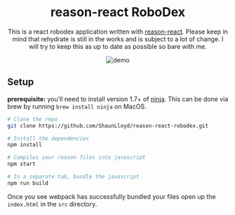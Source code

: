 <h1 align="center">
  reason-react RoboDex
</h1>

<p align="center">
This is a react robodex application written with <a href="https://github.com/reasonml/reason-react">reason-react</a>.
Please keep in mind that rehydrate is still in the works and is subject to a lot of change. I will try to keep this as up to date as possible so bare with me.
</p>

<p align="center">
  <img src="http://i.imgur.com/exTmK8o.gif" alt="demo" />
</p>

## Setup

**prerequisite:** you'll need to install version 1.7+ of [ninja](https://ninja-build.org/).
This can be done via brew by running `brew install ninja` on MacOS.

```sh
# Clone the repo
git clone https://github.com/ShaunLloyd/reason-react-robodex.git

# Install the dependencies
npm install

# Compiles your reason files into javascript
npm start

# In a separate tab, bundle the javascript
npm run build
```

Once you see webpack has successfully bundled your files open up the `index.html` in the `src` directory.
